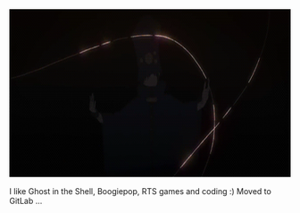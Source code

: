 <div align='center'>
  <img height=300 src='https://github.com/liaopeiyuan/liaopeiyuan/blob/master/boogiepop.gif?raw=true' />
</div>

I like Ghost in the Shell, Boogiepop, RTS games and coding :)
Moved to GitLab ...
